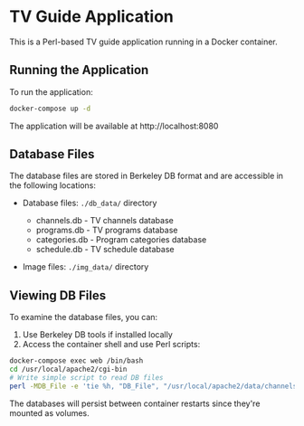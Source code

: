 # TV Guide Application

This is a Perl-based TV guide application running in a Docker container.

## Running the Application

To run the application:

```bash
docker-compose up -d
```

The application will be available at http://localhost:8080

## Database Files

The database files are stored in Berkeley DB format and are accessible in the following locations:

- Database files: `./db_data/` directory
  - channels.db - TV channels database
  - programs.db - TV programs database
  - categories.db - Program categories database
  - schedule.db - TV schedule database

- Image files: `./img_data/` directory

## Viewing DB Files

To examine the database files, you can:

1. Use Berkeley DB tools if installed locally
2. Access the container shell and use Perl scripts:

```bash
docker-compose exec web /bin/bash
cd /usr/local/apache2/cgi-bin
# Write simple script to read DB files
perl -MDB_File -e 'tie %h, "DB_File", "/usr/local/apache2/data/channels.db"; print "$_: $h{$_}\n" for keys %h; untie %h'
```

The databases will persist between container restarts since they're mounted as volumes. 